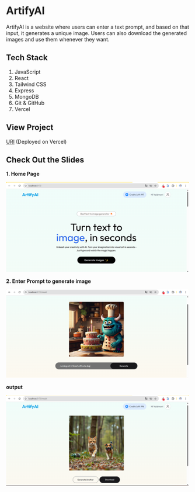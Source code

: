# ArtifyAI
ArtifyAI is a website where users can enter a text prompt, and based on that input, it generates a unique image. Users can also download the generated images and use them whenever they want.

## Tech Stack 
1. JavaScript
2. React
3. Tailwind CSS
4. Express
5. MongoDB
6. Git & GitHub
7. Vercel
   
## View Project
[URl](https://artify-ai-azure.vercel.app/) (Deployed on Vercel) 

## Check Out the Slides
**1. Home Page**
<p align="left">
  <img src="./client/assets/Home.png" width="500" alt="App Screenshot" />
</p>

**2. Enter Prompt to generate image**
<p align="left">
  <img src="./client/assets/Prompt.png" width="500" alt="App Screenshot" />
</p>

**output**
<p align="left">
  <img src="./client/assets/output.png" width="500" alt="App Screenshot" />
</p>
